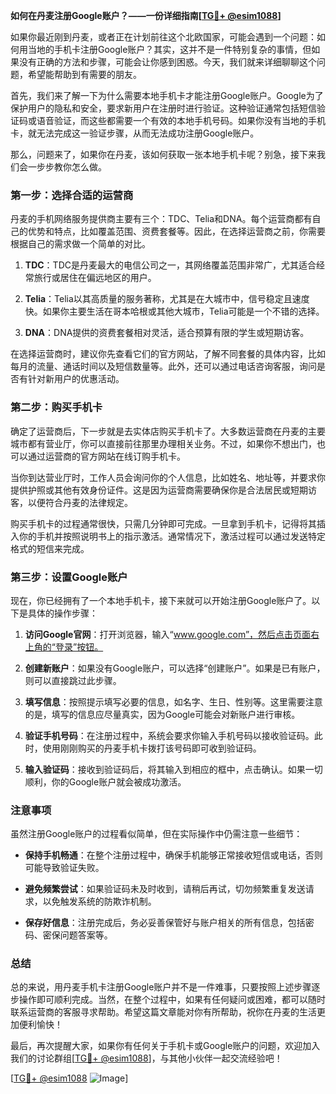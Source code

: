 **如何在丹麦注册Google账户？——一份详细指南[[TG💪+ @esim1088](https://t.me/s/esim1088)]**

如果你最近刚到丹麦，或者正在计划前往这个北欧国家，可能会遇到一个问题：如何用当地的手机卡注册Google账户？其实，这并不是一件特别复杂的事情，但如果没有正确的方法和步骤，可能会让你感到困惑。今天，我们就来详细聊聊这个问题，希望能帮助到有需要的朋友。

首先，我们来了解一下为什么需要本地手机卡才能注册Google账户。Google为了保护用户的隐私和安全，要求新用户在注册时进行验证。这种验证通常包括短信验证码或语音验证，而这些都需要一个有效的本地手机号码。如果你没有当地的手机卡，就无法完成这一验证步骤，从而无法成功注册Google账户。

那么，问题来了，如果你在丹麦，该如何获取一张本地手机卡呢？别急，接下来我们会一步步教你怎么做。

### 第一步：选择合适的运营商

丹麦的手机网络服务提供商主要有三个：TDC、Telia和DNA。每个运营商都有自己的优势和特点，比如覆盖范围、资费套餐等。因此，在选择运营商之前，你需要根据自己的需求做一个简单的对比。

1. **TDC**：TDC是丹麦最大的电信公司之一，其网络覆盖范围非常广，尤其适合经常旅行或居住在偏远地区的用户。
   
2. **Telia**：Telia以其高质量的服务著称，尤其是在大城市中，信号稳定且速度快。如果你主要生活在哥本哈根或其他大城市，Telia可能是一个不错的选择。

3. **DNA**：DNA提供的资费套餐相对灵活，适合预算有限的学生或短期访客。

在选择运营商时，建议你先查看它们的官方网站，了解不同套餐的具体内容，比如每月的流量、通话时间以及短信数量等。此外，还可以通过电话咨询客服，询问是否有针对新用户的优惠活动。

### 第二步：购买手机卡

确定了运营商后，下一步就是去实体店购买手机卡了。大多数运营商在丹麦的主要城市都有营业厅，你可以直接前往那里办理相关业务。不过，如果你不想出门，也可以通过运营商的官方网站在线订购手机卡。

当你到达营业厅时，工作人员会询问你的个人信息，比如姓名、地址等，并要求你提供护照或其他有效身份证件。这是因为运营商需要确保你是合法居民或短期访客，以便符合丹麦的法律规定。

购买手机卡的过程通常很快，只需几分钟即可完成。一旦拿到手机卡，记得将其插入你的手机并按照说明书上的指示激活。通常情况下，激活过程可以通过发送特定格式的短信来完成。

### 第三步：设置Google账户

现在，你已经拥有了一个本地手机卡，接下来就可以开始注册Google账户了。以下是具体的操作步骤：

1. **访问Google官网**：打开浏览器，输入“www.google.com”，然后点击页面右上角的“登录”按钮。

2. **创建新账户**：如果没有Google账户，可以选择“创建账户”。如果是已有账户，则可以直接跳过此步骤。

3. **填写信息**：按照提示填写必要的信息，如名字、生日、性别等。这里需要注意的是，填写的信息应尽量真实，因为Google可能会对新账户进行审核。

4. **验证手机号码**：在注册过程中，系统会要求你输入手机号码以接收验证码。此时，使用刚刚购买的丹麦手机卡拨打该号码即可收到验证码。

5. **输入验证码**：接收到验证码后，将其输入到相应的框中，点击确认。如果一切顺利，你的Google账户就会被成功激活。

### 注意事项

虽然注册Google账户的过程看似简单，但在实际操作中仍需注意一些细节：

- **保持手机畅通**：在整个注册过程中，确保手机能够正常接收短信或电话，否则可能导致验证失败。
  
- **避免频繁尝试**：如果验证码未及时收到，请稍后再试，切勿频繁重复发送请求，以免触发系统的防欺诈机制。

- **保存好信息**：注册完成后，务必妥善保管好与账户相关的所有信息，包括密码、密保问题答案等。

### 总结

总的来说，用丹麦手机卡注册Google账户并不是一件难事，只要按照上述步骤逐步操作即可顺利完成。当然，在整个过程中，如果有任何疑问或困难，都可以随时联系运营商的客服寻求帮助。希望这篇文章能对你有所帮助，祝你在丹麦的生活更加便利愉快！

最后，再次提醒大家，如果你有任何关于手机卡或Google账户的问题，欢迎加入我们的讨论群组[[TG💪+ @esim1088](https://t.me/s/esim1088)]，与其他小伙伴一起交流经验吧！

[[TG💪+ @esim1088](https://t.me/s/esim1088) ![Image](https://i.postimg.cc/4NQfJmqS/Snipaste-2025-05-13-00-14-12.png)]